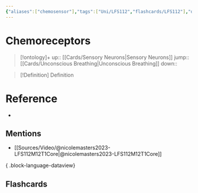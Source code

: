 ```yaml
---
{"aliases":["chemosensor"],"tags":["Uni/LFS112","flashcards/LFS112"],"dg-publish":true,"permalink":"/cards/chemoreceptors/","dgPassFrontmatter":true}
---
```


# Chemoreceptors

> [!ontology]+
> up:: [[Cards/Sensory Neurons\|Sensory Neurons]]
> jump:: [[Cards/Unconscious Breathing\|Unconscious Breathing]]
> down:: 

> [!Definition] Definition

# Reference

- 

## Mentions

- [[Sources/Video/@nicolemasters2023-LFS112M12T1Core\|@nicolemasters2023-LFS112M12T1Core]]

{ .block-language-dataview}

## Flashcards